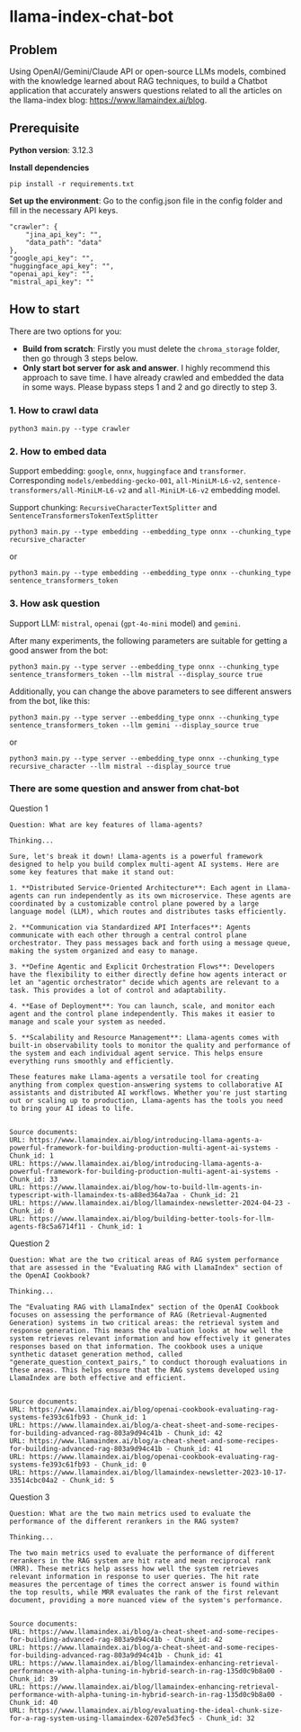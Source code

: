 # llama-index-chat-bot

## Problem

Using OpenAI/Gemini/Claude API or open-source LLMs models, combined with the knowledge learned about RAG techniques, to build a Chatbot application that accurately answers questions related to all the articles on the llama-index blog: https://www.llamaindex.ai/blog.

## Prerequisite

**Python version**: 3.12.3

**Install dependencies**
```
pip install -r requirements.txt
```

**Set up the environment**: Go to the config.json file in the config folder and fill in the necessary API keys.
```
"crawler": {
    "jina_api_key": "",
    "data_path": "data"
},
"google_api_key": "",
"huggingface_api_key": "",
"openai_api_key": "",
"mistral_api_key": ""
```


## How to start

There are two options for you:
- **Build from scratch**: Firstly you must delete the `chroma_storage` folder, then go through 3 steps below.
- **Only start bot server for ask and answer**.  I highly recommend this approach to save time. I have already crawled and embedded the data in some ways. Please bypass steps 1 and 2 and go directly to step 3.


### 1. How to crawl data

```
python3 main.py --type crawler
```
### 2. How to embed data

Support embedding: `google`, `onnx`, `huggingface` and `transformer`. Corresponding `models/embedding-gecko-001`, `all-MiniLM-L6-v2`, `sentence-transformers/all-MiniLM-L6-v2` and `all-MiniLM-L6-v2` embedding model.

Support chunking: `RecursiveCharacterTextSplitter` and `SentenceTransformersTokenTextSplitter`


```
python3 main.py --type embedding --embedding_type onnx --chunking_type recursive_character
```

or

```
python3 main.py --type embedding --embedding_type onnx --chunking_type sentence_transformers_token
```

### 3. How ask question 

Support LLM: `mistral`, `openai` (`gpt-4o-mini` model) and `gemini`. 

After many experiments, the following parameters are suitable for getting a good answer from the bot:

```
python3 main.py --type server --embedding_type onnx --chunking_type sentence_transformers_token --llm mistral --display_source true
```

Additionally, you can change the above parameters to see different answers from the bot, like this:

```
python3 main.py --type server --embedding_type onnx --chunking_type sentence_transformers_token --llm gemini --display_source true
```

or 

```
python3 main.py --type server --embedding_type onnx --chunking_type recursive_character --llm mistral --display_source true
```


### There are some question and answer from chat-bot

Question 1

```
Question: What are key features of llama-agents?

Thinking...

Sure, let's break it down! Llama-agents is a powerful framework designed to help you build complex multi-agent AI systems. Here are some key features that make it stand out:

1. **Distributed Service-Oriented Architecture**: Each agent in Llama-agents can run independently as its own microservice. These agents are coordinated by a customizable control plane powered by a large language model (LLM), which routes and distributes tasks efficiently.

2. **Communication via Standardized API Interfaces**: Agents communicate with each other through a central control plane orchestrator. They pass messages back and forth using a message queue, making the system organized and easy to manage.

3. **Define Agentic and Explicit Orchestration Flows**: Developers have the flexibility to either directly define how agents interact or let an "agentic orchestrator" decide which agents are relevant to a task. This provides a lot of control and adaptability.

4. **Ease of Deployment**: You can launch, scale, and monitor each agent and the control plane independently. This makes it easier to manage and scale your system as needed.

5. **Scalability and Resource Management**: Llama-agents comes with built-in observability tools to monitor the quality and performance of the system and each individual agent service. This helps ensure everything runs smoothly and efficiently.

These features make Llama-agents a versatile tool for creating anything from complex question-answering systems to collaborative AI assistants and distributed AI workflows. Whether you're just starting out or scaling up to production, Llama-agents has the tools you need to bring your AI ideas to life.


Source documents:
URL: https://www.llamaindex.ai/blog/introducing-llama-agents-a-powerful-framework-for-building-production-multi-agent-ai-systems - Chunk_id: 1
URL: https://www.llamaindex.ai/blog/introducing-llama-agents-a-powerful-framework-for-building-production-multi-agent-ai-systems - Chunk_id: 33
URL: https://www.llamaindex.ai/blog/how-to-build-llm-agents-in-typescript-with-llamaindex-ts-a88ed364a7aa - Chunk_id: 21
URL: https://www.llamaindex.ai/blog/llamaindex-newsletter-2024-04-23 - Chunk_id: 0
URL: https://www.llamaindex.ai/blog/building-better-tools-for-llm-agents-f8c5a6714f11 - Chunk_id: 1
```
Question 2

```
Question: What are the two critical areas of RAG system performance that are assessed in the "Evaluating RAG with LlamaIndex" section of the OpenAI Cookbook?

Thinking...

The "Evaluating RAG with LlamaIndex" section of the OpenAI Cookbook focuses on assessing the performance of RAG (Retrieval-Augmented Generation) systems in two critical areas: the retrieval system and response generation. This means the evaluation looks at how well the system retrieves relevant information and how effectively it generates responses based on that information. The cookbook uses a unique synthetic dataset generation method, called "generate_question_context_pairs," to conduct thorough evaluations in these areas. This helps ensure that the RAG systems developed using LlamaIndex are both effective and efficient.


Source documents:
URL: https://www.llamaindex.ai/blog/openai-cookbook-evaluating-rag-systems-fe393c61fb93 - Chunk_id: 1
URL: https://www.llamaindex.ai/blog/a-cheat-sheet-and-some-recipes-for-building-advanced-rag-803a9d94c41b - Chunk_id: 42
URL: https://www.llamaindex.ai/blog/a-cheat-sheet-and-some-recipes-for-building-advanced-rag-803a9d94c41b - Chunk_id: 41
URL: https://www.llamaindex.ai/blog/openai-cookbook-evaluating-rag-systems-fe393c61fb93 - Chunk_id: 0
URL: https://www.llamaindex.ai/blog/llamaindex-newsletter-2023-10-17-33514cbc04a2 - Chunk_id: 5
```

Question 3

```
Question: What are the two main metrics used to evaluate the performance of the different rerankers in the RAG system?

Thinking...

The two main metrics used to evaluate the performance of different rerankers in the RAG system are hit rate and mean reciprocal rank (MRR). These metrics help assess how well the system retrieves relevant information in response to user queries. The hit rate measures the percentage of times the correct answer is found within the top results, while MRR evaluates the rank of the first relevant document, providing a more nuanced view of the system's performance.


Source documents:
URL: https://www.llamaindex.ai/blog/a-cheat-sheet-and-some-recipes-for-building-advanced-rag-803a9d94c41b - Chunk_id: 42
URL: https://www.llamaindex.ai/blog/a-cheat-sheet-and-some-recipes-for-building-advanced-rag-803a9d94c41b - Chunk_id: 41
URL: https://www.llamaindex.ai/blog/llamaindex-enhancing-retrieval-performance-with-alpha-tuning-in-hybrid-search-in-rag-135d0c9b8a00 - Chunk_id: 39
URL: https://www.llamaindex.ai/blog/llamaindex-enhancing-retrieval-performance-with-alpha-tuning-in-hybrid-search-in-rag-135d0c9b8a00 - Chunk_id: 40
URL: https://www.llamaindex.ai/blog/evaluating-the-ideal-chunk-size-for-a-rag-system-using-llamaindex-6207e5d3fec5 - Chunk_id: 32
```
